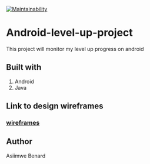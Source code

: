 [![Maintainability](https://api.codeclimate.com/v1/badges/1c18d5b400b2c4252983/maintainability)](https://codeclimate.com/github/King-Benx/android-level-up/maintainability)

# Android-level-up-project
This project will monitor my level up progress on android

## Built with
1. Android
2. Java 

## Link to design wireframes
### [wireframes](https://github.com/King-Benx/android-level-up/blob/develop/art/wireframes.png)

## Author
Asiimwe Benard